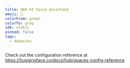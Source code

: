 ```yaml
---
title: DAX AI Voice Assistant  
emoji: 🐳
colorFrom: green
colorTo: gray
sdk: static
pinned: false
tags:
  - deepsite
---
```


Check out the configuration reference at https://huggingface.co/docs/hub/spaces-config-reference
